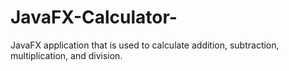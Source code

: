 # JavaFX-Calculator-
JavaFX application that is used to calculate addition, subtraction, multiplication, and division.
